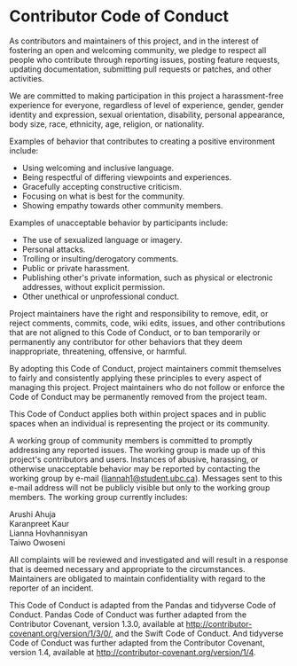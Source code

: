 # Contributor Code of Conduct

As contributors and maintainers of this project, and in the interest of fostering an open and welcoming community, we pledge to respect all people who contribute through reporting issues, posting feature requests, updating documentation, submitting pull requests or patches, and other activities.

We are committed to making participation in this project a harassment-free experience for everyone, regardless of level of experience, gender, gender identity and expression, sexual orientation, disability, personal appearance, body size, race, ethnicity, age, religion, or nationality.

Examples of behavior that contributes to creating a positive environment include:

- Using welcoming and inclusive language.  
- Being respectful of differing viewpoints and experiences.  
- Gracefully accepting constructive criticism.  
- Focusing on what is best for the community.  
- Showing empathy towards other community members.  

Examples of unacceptable behavior by participants include:

- The use of sexualized language or imagery.  
- Personal attacks.  
- Trolling or insulting/derogatory comments.  
- Public or private harassment.  
- Publishing other's private information, such as physical or electronic addresses, without explicit permission. 
- Other unethical or unprofessional conduct.  

Project maintainers have the right and responsibility to remove, edit, or reject comments, commits, code, wiki edits, issues, and other contributions that are not aligned to this Code of Conduct, or to ban temporarily or permanently any contributor for other behaviors that they deem inappropriate, threatening, offensive, or harmful.

By adopting this Code of Conduct, project maintainers commit themselves to fairly and consistently applying these principles to every aspect of managing this project. Project maintainers who do not follow or enforce the Code of Conduct may be permanently removed from the project team.

This Code of Conduct applies both within project spaces and in public spaces when an individual is representing the project or its community.

A working group of community members is committed to promptly addressing any reported issues. The working group is made up of this project's contributors and users. Instances of abusive, harassing, or otherwise unacceptable behavior may be reported by contacting the working group by e-mail (liannah1@student.ubc.ca). Messages sent to this e-mail address will not be publicly visible but only to the working group members. The working group currently includes:

Arushi Ahuja  
Karanpreet Kaur  
Lianna Hovhannisyan  
Taiwo Owoseni  

All complaints will be reviewed and investigated and will result in a response that is deemed necessary and appropriate to the circumstances. Maintainers are obligated to maintain confidentiality with regard to the reporter of an incident.

This Code of Conduct is adapted from the Pandas and tidyverse Code of Conduct. Pandas Code of Conduct was further adapted from the Contributor Covenant, version 1.3.0, available at http://contributor-covenant.org/version/1/3/0/, and the Swift Code of Conduct. And tidyverse Code of Conduct was further adapted from the Contributor Covenant, version 1.4, available at http://contributor-covenant.org/version/1/4. 
